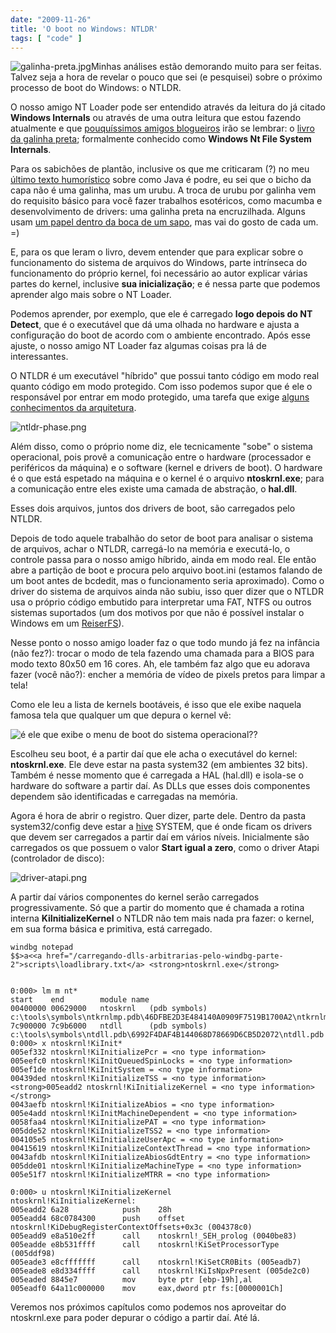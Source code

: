 ```yaml
---
date: "2009-11-26"
title: 'O boot no Windows: NTLDR'
tags: [ "code" ]
---
```

![galinha-preta.jpg](/images/Xkv51C4.jpg)Minhas análises estão demorando muito para ser feitas. Talvez seja a hora de revelar o pouco que sei (e pesquisei) sobre o próximo processo de boot do Windows: o NTLDR.

O nosso amigo NT Loader pode ser entendido através da leitura do já citado **Windows Internals** ou através de uma outra leitura que estou fazendo atualmente e que [pouquíssimos amigos blogueiros](http://www.driverentry.com.br) irão se lembrar: o [livro da galinha preta](http://www.amazon.com/Windows-File-System-Internals-Developers/dp/1565922492); formalmente conhecido como **Windows Nt File System Internals**.

Para os sabichões de plantão, inclusive os que me criticaram (?) no meu [último texto humorístico](/programadores-de-verdade-nao-usam-java) sobre como Java é podre, eu sei que o bicho da capa não é uma galinha, mas um urubu. A troca de urubu por galinha vem do requisito básico para você fazer trabalhos esotéricos, como macumba e desenvolvimento de drivers: uma galinha preta na encruzilhada. Alguns usam [um papel dentro da boca de um sapo](http://www.driverentry.com.br/blog/2006/10/serial-killers.html), mas vai do gosto de cada um. =)

E, para os que leram o livro, devem entender que para explicar sobre o funcionamento do sistema de arquivos do Windows, parte intrínseca do funcionamento do próprio kernel, foi necessário ao autor explicar várias partes do kernel, inclusive **sua inicialização**; e é nessa parte que podemos aprender algo mais sobre o NT Loader.

Podemos aprender, por exemplo, que ele é carregado **logo depois do NT Detect**, que é o executável que dá uma olhada no hardware e ajusta a configuração do boot de acordo com o ambiente encontrado. Após esse ajuste, o nosso amigo NT Loader faz algumas coisas pra lá de interessantes.

O NTLDR é um executável "híbrido" que possui tanto código em modo real quanto código em modo protegido. Com isso podemos supor que é ele o responsável por entrar em modo protegido, uma tarefa que exige [alguns conhecimentos da arquitetura](http://en.wikipedia.org/wiki/Protected_mode).

![ntldr-phase.png](/images/mRuFXJA.png)

Além disso, como o próprio nome diz, ele tecnicamente "sobe" o sistema operacional, pois provê a comunicação entre o hardware (processador e periféricos da máquina) e o software (kernel e drivers de boot). O hardware é o que está espetado na máquina e o kernel é o arquivo **ntoskrnl.exe**; para a comunicação entre eles existe uma camada de abstração, o **hal.dll**.

Esses dois arquivos, juntos dos drivers de boot, são carregados pelo NTLDR.

Depois de todo aquele trabalhão do setor de boot para analisar o sistema de arquivos, achar o NTLDR, carregá-lo na memória e executá-lo, o controle passa para o nosso amigo híbrido, ainda em modo real. Ele então abre a partição de boot e procura pelo arquivo boot.ini (estamos falando de um boot antes de bcdedit, mas o funcionamento seria aproximado). Como o driver do sistema de arquivos ainda não subiu, isso quer dizer que o NTLDR usa o próprio código embutido para interpretar uma FAT, NTFS ou outros sistemas suportados (um dos motivos por que não é possível instalar o Windows em um [ReiserFS](http://pt.wikipedia.org/wiki/ReiserFS)).

Nesse ponto o nosso amigo loader faz o que todo mundo já fez na infância (não fez?): trocar o modo de tela fazendo uma chamada para a BIOS para modo texto 80x50 em 16 cores. Ah, ele também faz algo que eu adorava fazer (você não?): encher a memória de vídeo de pixels pretos para limpar a tela!

Como ele leu a lista de kernels bootáveis, é isso que ele exibe naquela famosa tela que qualquer um que depura o kernel vê:

![é ele que exibe o menu de boot do sistema operacional??](/images/iJun9Gw.png)

Escolheu seu boot, é a partir daí que ele acha o executável do kernel: **ntoskrnl.exe**. Ele deve estar na pasta system32 (em ambientes 32 bits). Também é nesse momento que é carregada a HAL (hal.dll) e isola-se o hardware do software a partir daí. As DLLs que esses dois componentes dependem são identificadas e carregadas na memória.

Agora é hora de abrir o registro. Quer dizer, parte dele. Dentro da pasta system32/config deve estar a [hive](http://en.wikipedia.org/wiki/Windows_Registry#Hives) SYSTEM, que é onde ficam os drivers que devem ser carregados a partir daí em vários níveis. Inicialmente são carregados os que possuem o valor **Start igual a zero**, como o driver Atapi (controlador de disco):

![driver-atapi.png](/images/2ewkFhs.png)

A partir daí vários componentes do kernel serão carregados progressivamente. Só que a partir do momento que é chamada a rotina interna **KiInitializeKernel** o NTLDR não tem mais nada pra fazer: o kernel, em sua forma básica e primitiva, está carregado.

    
    windbg notepad
    $$>a<<a href="/carregando-dlls-arbitrarias-pelo-windbg-parte-2">scripts\loadlibrary.txt</a> <strong>ntoskrnl.exe</strong>

    
    0:000> lm m nt*
    start    end        module name
    00400000 00629000   ntoskrnl   (pdb symbols)          c:\tools\symbols\ntkrnlmp.pdb\46DFBE2D3E484140A0909F7519B1700A2\ntkrnlmp.pdb
    7c900000 7c9b6000   ntdll      (pdb symbols)          c:\tools\symbols\ntdll.pdb\6992F4DAF4B144068D78669D6CB5D2072\ntdll.pdb
    0:000> x ntoskrnl!KiInit*
    005ef332 ntoskrnl!KiInitializePcr = <no type information>
    005eefc0 ntoskrnl!KiInitQueuedSpinLocks = <no type information>
    005ef1de ntoskrnl!KiInitSystem = <no type information>
    00439ded ntoskrnl!KiInitializeTSS = <no type information>
    <strong>005eadd2 ntoskrnl!KiInitializeKernel = <no type information></strong>
    0043aefb ntoskrnl!KiInitializeAbios = <no type information>
    005e4add ntoskrnl!KiInitMachineDependent = <no type information>
    0058faa4 ntoskrnl!KiInitializePAT = <no type information>
    005dde52 ntoskrnl!KiInitializeTSS2 = <no type information>
    004105e5 ntoskrnl!KiInitializeUserApc = <no type information>
    00415619 ntoskrnl!KiInitializeContextThread = <no type information>
    0043afdb ntoskrnl!KiInitializeAbiosGdtEntry = <no type information>
    005dde01 ntoskrnl!KiInitializeMachineType = <no type information>
    005e51f7 ntoskrnl!KiInitializeMTRR = <no type information>
    
    0:000> u ntoskrnl!KiInitializeKernel
    ntoskrnl!KiInitializeKernel:
    005eadd2 6a28            push    28h
    005eadd4 68c0784300      push    offset ntoskrnl!KiDebugRegisterContextOffsets+0x3c (004378c0)
    005eadd9 e8a510e2ff      call    ntoskrnl!_SEH_prolog (0040be83)
    005eadde e8b531ffff      call    ntoskrnl!KiSetProcessorType (005ddf98)
    005eade3 e8cfffffff      call    ntoskrnl!KiSetCR0Bits (005eadb7)
    005eade8 e8d334ffff      call    ntoskrnl!KiIsNpxPresent (005de2c0)
    005eaded 8845e7          mov     byte ptr [ebp-19h],al
    005eadf0 64a11c000000    mov     eax,dword ptr fs:[0000001Ch]

Veremos nos próximos capítulos como podemos nos aproveitar do ntoskrnl.exe para poder depurar o código a partir daí. Até lá.
